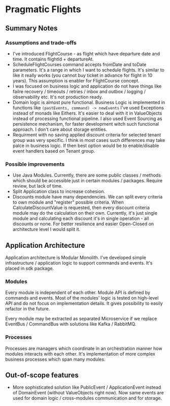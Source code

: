 # Pragmatic Flights

## Summary Notes

### Assumptions and trade-offs
 - I've introduced FlightCourse - as flight which have departure date and time. It contains flightId + departureAt.
 - ScheduleFlightCourses command accepts fromDate and toDate parameters. It's a range in which I want to schedule flights. It's similar to like it really works (you cannot buy ticket in advance for flight in 10 years). This assumption is enabler for FlightCourse concept.
 - I was focused on business logic and application do not have things like failre recovery / timeouts / retries / inbox and outbox / logging / observability etc. It's not production ready.
 - Domain logic is almost pure functional. Business Logic is implemented in functions like `(pastEvents, command) -> newEvents` I've used Exceptions instead of monads like Eithers. It's easier to deal
   with it in ValueObjects instead of processing functional pipeline. I also used Event Sourcing as persistence mechanism, for faster development witch such functional approach. I don't care about
   storage entities.
 - Requirment with no saving applied discount criteria for selected tenant group was very specific. I think in most cases such differences may take palce in business logic. If then best option would
   be to enable/disable event handlers based on Tenant group.

### Possible improvements

- Use Java Modules. Currently, there are some public classes / methods which should be accessible just in certain modules / packages. Require review, but lack of time.
- Split Application class to increase cohesion.
- Discounts module have many dependencies. We can split every criteria to own module and "register" possible criteria. When CalculateDiscountValue is requested, then every discount criteria module may
  do the calculation on their own. Currently, it's just single module and calculating each discount it's in single operation - all discounts or none. For better resilience and easier Open-Closed on
  architecture level I would split it.

## Application Architecture

Application architecture is Modular Monolith.
I've developed simple infrastructure / application logic to support commands and events. 
It's placed in sdk package.

### Modules
Every module is independent of each other. Module API is defined by commands and events.
Most of the modules' logic is tested on high-level API and do not focus on implementation details.
It gives possibility to easily refactor in the future.

Every module may be extracted as separated Microservice if we replace EventBus / CommandBus with solutions like Kafka / RabbitMQ.

### Processes
Processes are managers which coordinate in an orchestration manner how modules interacts with each other.
It's implementation of more complex business processes which span many modules.


## Out-of-scope features

- More sophisticated solution like PublicEvent / ApplicationEvent instead of DomainEvent (without ValueObjects right now). Now same events are used for domain logic / cross-modules communication and for storage.
